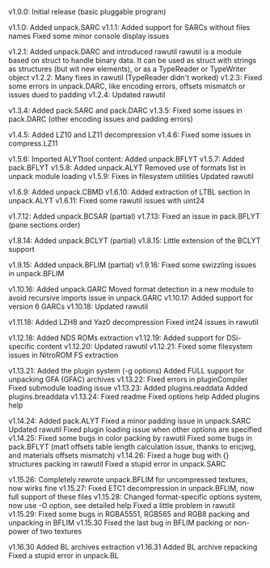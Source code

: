 v1.0.0:
	Initial release (basic pluggable program)

v1.1.0:
	Added unpack.SARC
v1.1.1:
	Added support for SARCs without files names
	Fixed some minor console display issues
	
v1.2.1:
	Added unpack.DARC and introduced rawutil
	rawutil is a module based on struct to handle binary data. It can be used as struct with strings as structures (but wit new elements), or as a TypeReader or TypeWriter object
v1.2.2:
	Many fixes in rawutil (TypeReader didn't worked)
v1.2.3:
	Fixed some errors in unpack.DARC, like encoding errors, offsets mismatch or issues dued to padding
v1.2.4:
	Updated rawutil

v1.3.4:
	Added pack.SARC and pack.DARC
v1.3.5:
	Fixed some issues in pack.DARC (other encoding issues and padding errors)

v1.4.5:
	Added LZ10 and LZ11 decompression
v1.4.6:
	Fixed some issues in compress.LZ11

v1.5.6:
	Imported ALYTtool content:
	Added unpack.BFLYT
v1.5.7:
	Added pack.BFLYT
v1.5.8:
	Added unpack.ALYT
	Removed use of formats list in unpack module loading
v1.5.9:
	Fixes in filesystem utilities
	Updated rawutil

v1.6.9:
	Added unpack.CBMD
v1.6.10:
	Added extraction of LTBL section in unpack.ALYT
v1.6.11:
	Fixed some rawutil issues with uint24

v1.7.12:
	Added unpack.BCSAR (partial)
v1.7.13:
	Fixed an issue in pack.BFLYT (pane sections order)

v1.8.14:
	Added unpack.BCLYT (partial)
v1.8.15:
	Little extension of the BCLYT support

v1.9.15:
	Added unpack.BFLIM (partial)
v1.9.16:
	Fixed some swizzling issues in unpack.BFLIM

v1.10.16:
	Added unpack.GARC
	Moved format detection in a new module to avoid recursive imports issue in unpack.GARC
v1.10.17:
	Added support for version 6 GARCs
v1.10.18:
	Updated rawutil

v1.11.18:
	Added LZH8 and Yaz0 decompression
	Fixed int24 issues in rawutil

v1.12.18:
	Added NDS ROMs extraction
v1.12.19:
	Added support for DSi-specific content
v1.12.20:
	Updated rawutil
v1.12.21:
	Fixed some filesystem issues in NitroROM FS extraction
	
v1.13.21:
	Added the plugin system (-g options)
	Added FULL support for unpacking GFA (GFAC) archives
v1.13.22:
	Fixed errors in pluginCompiler
	Fixed submodule loading issue
v1.13.23:
	Added plugins.readdata
	Added plugins.breaddata
v1.13.24:
	Fixed readme
	Fixed options help
	Added plugins help

v1.14.24:
	Added pack.ALYT
	Fixed a minor padding issue in unpack.SARC
	Updated rawutil
	Fixed plugin loading issue when other options are specified
v1.14.25:
	Fixed some bugs in color packing by rawutil
	Fixed some bugs in pack.BFLYT (mat1 offsets table length calculation issue, thanks to ericjwg, and materials offsets mismatch)
v1.14.26:
	Fixed a huge bug with {} structures packing in rawutil
	Fixed a stupid error in unpack.SARC

v1.15.26:
	Completely rewrote unpack.BFLIM for uncompressed textures, now wirks fine
v1.15.27:
	Fixed ETC1 decompression in unpack.BFLIM, now full support of these files
v1.15.28:
	Changed format-specific options system, now use -O option, see detailed help
	Fixed a little problem in rawutil
v1.15.29:
	Fixed some bugs in RGBA5551, RGB565 and RGB8 packing and unpacking in BFLIM
v1.15.30
	Fixed the last bug in BFLIM packing or non-power of two textures

v1.16.30
	Added BL archives extraction
v1.16.31
	Added BL archive repacking
	Fixed a stupid error in unpack.BL
